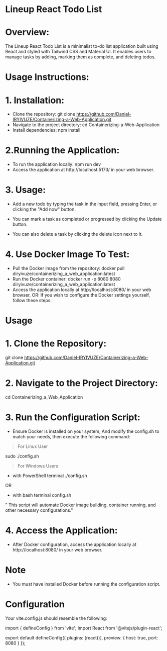 # Lineup React Todo List

# Overview: 
The Lineup React Todo List is a minimalist to-do list application built using React and styled with Tailwind CSS and Material UI. It enables users to manage tasks by adding, marking them as complete, and deleting todos.

# Usage Instructions:

# 1. Installation:

- Clone the repository:
git clone https://github.com/Daniel-IRYIVUZE/Containerizing-a-Web-Application.git
- Navigate to the project directory:
cd Containerizing-a-Web-Application
- Install dependencies:
npm install

# 2.Running the Application:

- To run the application locally:
npm run dev
- Access the application at http://localhost:5173/ in your web browser.

# 3. Usage:

- Add a new todo by typing the task in the input field, pressing Enter, or clicking the "Add now" button.

- You can mark a task as completed or progressed by clicking the Update button.

- You can also delete a task by clicking the delete icon next to it.

# 4. Use Docker Image To Test:

- Pull the Docker image from the repository:
docker pull diryivuze/containerizing_a_web_application:latest
- Run the Docker container:
docker run -p 8080:8080 diryivuze/containerizing_a_web_application:latest
- Access the application locally at http://localhost:8080/ in your web browser.
OR: If you wish to configure the Docker settings yourself, follow these steps:

# Usage

# 1. Clone the Repository:

git clone https://github.com/Daniel-IRYIVUZE/Containerizing-a-Web-Application.git

# 2. Navigate to the Project Directory:

cd Containerizing_a_Web_Application 

# 3. Run the Configuration Script: 

- Ensure Docker is installed on your system, And modify the config.sh to match your needs, then execute the following command:

> For Linux User

sudo ./config.sh

> For Windows Users

- with PowerShell terminal
./config.sh

OR

- with bash terminal 
config.sh

" This script will automate Docker image building, container running, and other necessary configurations."

# 4. Access the Application:

- After Docker configuration, access the application locally at http://localhost:8080/ in your web browser.

# Note

- You must have installed Docker before running the configuration script.

# Configuration
Your vite.config.js should resemble the following:

import { defineConfig } from 'vite';
import React from '@vitejs/plugin-react';

export default defineConfig({
  plugins: [react()],
  preview: {
    host: true,
    port: 8080
  }
});
